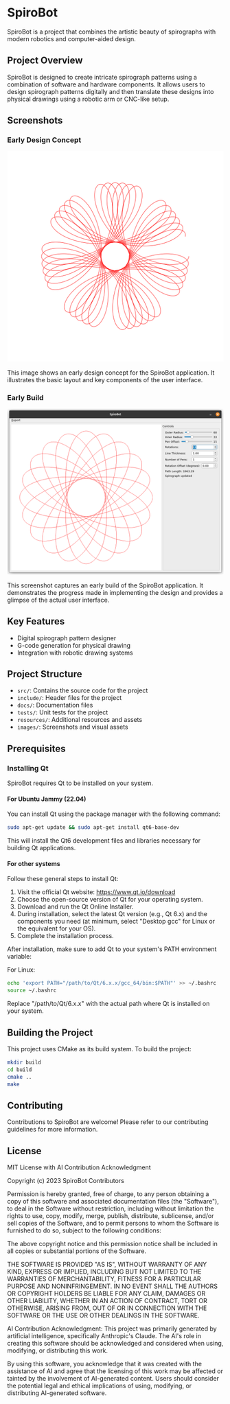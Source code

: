 # SpiroBot

SpiroBot is a project that combines the artistic beauty of spirographs with modern robotics and computer-aided design.

## Project Overview

SpiroBot is designed to create intricate spirograph patterns using a combination of software and hardware components. It allows users to design spirograph patterns digitally and then translate these designs into physical drawings using a robotic arm or CNC-like setup.

## Screenshots

### Early Design Concept
![SpiroBot Early Design](./images/SpiroBot-early.svg)

This image shows an early design concept for the SpiroBot application. It illustrates the basic layout and key components of the user interface.

### Early Build
![SpiroBot Early Build](./images/SpiroBot-earlybuild.png)

This screenshot captures an early build of the SpiroBot application. It demonstrates the progress made in implementing the design and provides a glimpse of the actual user interface.

## Key Features

- Digital spirograph pattern designer
- G-code generation for physical drawing
- Integration with robotic drawing systems

## Project Structure

- `src/`: Contains the source code for the project
- `include/`: Header files for the project
- `docs/`: Documentation files
- `tests/`: Unit tests for the project
- `resources/`: Additional resources and assets
- `images/`: Screenshots and visual assets

## Prerequisites

### Installing Qt

SpiroBot requires Qt to be installed on your system. 

#### For Ubuntu Jammy (22.04)

You can install Qt using the package manager with the following command:

```bash
sudo apt-get update && sudo apt-get install qt6-base-dev
```

This will install the Qt6 development files and libraries necessary for building Qt applications.

#### For other systems

Follow these general steps to install Qt:

1. Visit the official Qt website: https://www.qt.io/download
2. Choose the open-source version of Qt for your operating system.
3. Download and run the Qt Online Installer.
4. During installation, select the latest Qt version (e.g., Qt 6.x) and the components you need (at minimum, select "Desktop gcc" for Linux or the equivalent for your OS).
5. Complete the installation process.

After installation, make sure to add Qt to your system's PATH environment variable:

For Linux:
```bash
echo 'export PATH="/path/to/Qt/6.x.x/gcc_64/bin:$PATH"' >> ~/.bashrc
source ~/.bashrc
```

Replace "/path/to/Qt/6.x.x" with the actual path where Qt is installed on your system.

## Building the Project

This project uses CMake as its build system. To build the project:

```bash
mkdir build
cd build
cmake ..
make
```

## Contributing

Contributions to SpiroBot are welcome! Please refer to our contributing guidelines for more information.

## License

MIT License with AI Contribution Acknowledgment

Copyright (c) 2023 SpiroBot Contributors

Permission is hereby granted, free of charge, to any person obtaining a copy
of this software and associated documentation files (the "Software"), to deal
in the Software without restriction, including without limitation the rights
to use, copy, modify, merge, publish, distribute, sublicense, and/or sell
copies of the Software, and to permit persons to whom the Software is
furnished to do so, subject to the following conditions:

The above copyright notice and this permission notice shall be included in all
copies or substantial portions of the Software.

THE SOFTWARE IS PROVIDED "AS IS", WITHOUT WARRANTY OF ANY KIND, EXPRESS OR
IMPLIED, INCLUDING BUT NOT LIMITED TO THE WARRANTIES OF MERCHANTABILITY,
FITNESS FOR A PARTICULAR PURPOSE AND NONINFRINGEMENT. IN NO EVENT SHALL THE
AUTHORS OR COPYRIGHT HOLDERS BE LIABLE FOR ANY CLAIM, DAMAGES OR OTHER
LIABILITY, WHETHER IN AN ACTION OF CONTRACT, TORT OR OTHERWISE, ARISING FROM,
OUT OF OR IN CONNECTION WITH THE SOFTWARE OR THE USE OR OTHER DEALINGS IN THE
SOFTWARE.

AI Contribution Acknowledgment:
This project was primarily generated by artificial intelligence, specifically
Anthropic's Claude. The AI's role in creating this software should be
acknowledged and considered when using, modifying, or distributing this work.

By using this software, you acknowledge that it was created with the assistance
of AI and agree that the licensing of this work may be affected or tainted by
the involvement of AI-generated content. Users should consider the potential
legal and ethical implications of using, modifying, or distributing AI-generated software.
